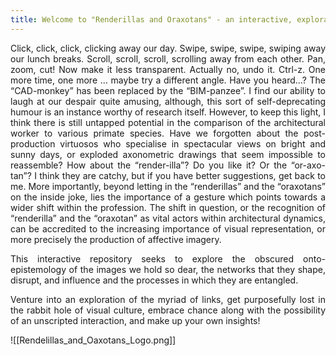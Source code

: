 ```yaml
---
title: Welcome to "Renderillas and Oraxotans" - an interactive, explorative repository of visual culture through an architectural lens
---
```

  <p align="justify">Click, click, click, clicking away our day. Swipe, swipe, swipe, swiping away our lunch breaks. Scroll, scroll, scroll, scrolling away from each other. Pan, zoom, cut! Now make it less transparent. Actually no, undo it. Ctrl-z. One more time, one more … maybe try a different angle. Have you heard…? The “CAD-monkey” has been replaced by the “BIM-panzee”. I find our ability to laugh at our despair quite amusing, although, this sort of self-deprecating humour is an instance worthy of research itself. However, to keep this light, I think there is still untapped potential in the comparison of the architectural worker to various primate species. Have we forgotten about the post-production virtuosos who specialise in spectacular views on bright and sunny days, or exploded axonometric drawings that seem impossible to reassemble? How about the “render-illa”? Do you like it? Or the “or-axo-tan”? I think they are catchy, but if you have better suggestions, get back to me. More importantly, beyond letting in the “renderillas” and the “oraxotans” on the inside joke, lies the importance of a gesture which points towards a wider shift within the profession. The shift in question, or the recognition of “renderilla” and the “oraxotan” as vital actors within architectural dynamics, can be accredited to the increasing importance of visual representation, or more precisely the production of affective imagery. </p>
<p align="justify">This interactive repository seeks to explore the obscured onto-epistemology of the images we hold so dear, the networks that they shape, disrupt, and influence and the processes in which they are entangled. </p>
  
 <p align="justify">Venture into an exploration of the myriad of links, get purposefully lost in the rabbit hole of visual culture, embrace chance along with the possibility of an unscripted interaction, and make up your own insights! </p> 

![[Rendelillas_and_Oaxotans_Logo.png]]

